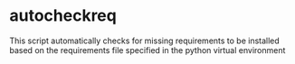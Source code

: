 # autocheckreq
This script automatically checks for missing requirements to be installed based on the requirements file specified in the python virtual environment
